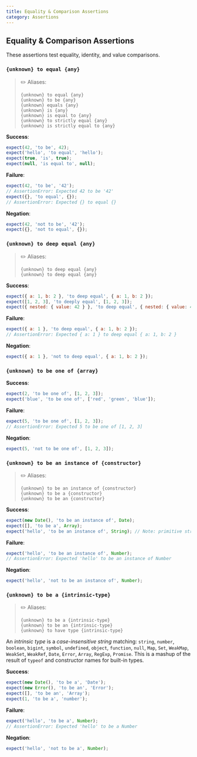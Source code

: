 ```yaml
---
title: Equality & Comparison Assertions
category: Assertions
---
```


## Equality & Comparison Assertions

These assertions test equality, identity, and value comparisons.

### `{unknown} to equal {any}`

> ✏️ Aliases:
>
>     {unknown} to equal {any}
>     {unknown} to be {any}
>     {unknown} equals {any}
>     {unknown} is {any}
>     {unknown} is equal to {any}
>     {unknown} to strictly equal {any}
>     {unknown} is strictly equal to {any}

**Success**:

```js
expect(42, 'to be', 42);
expect('hello', 'to equal', 'hello');
expect(true, 'is', true);
expect(null, 'is equal to', null);
```

**Failure**:

```js
expect(42, 'to be', '42');
// AssertionError: Expected 42 to be '42'
expect({}, 'to equal', {});
// AssertionError: Expected {} to equal {}
```

**Negation**:

```js
expect(42, 'not to be', '42');
expect({}, 'not to equal', {});
```

### `{unknown} to deep equal {any}`

> ✏️ Aliases:
>
>     {unknown} to deep equal {any}
>     {unknown} to deep equal {any}

**Success**:

```js
expect({ a: 1, b: 2 }, 'to deep equal', { a: 1, b: 2 });
expect([1, 2, 3], 'to deeply equal', [1, 2, 3]);
expect({ nested: { value: 42 } }, 'to deep equal', { nested: { value: 42 } });
```

**Failure**:

```js
expect({ a: 1 }, 'to deep equal', { a: 1, b: 2 });
// AssertionError: Expected { a: 1 } to deep equal { a: 1, b: 2 }
```

**Negation**:

```js
expect({ a: 1 }, 'not to deep equal', { a: 1, b: 2 });
```

### `{unknown} to be one of {array}`

**Success**:

```js
expect(2, 'to be one of', [1, 2, 3]);
expect('blue', 'to be one of', ['red', 'green', 'blue']);
```

**Failure**:

```js
expect(5, 'to be one of', [1, 2, 3]);
// AssertionError: Expected 5 to be one of [1, 2, 3]
```

**Negation**:

```js
expect(5, 'not to be one of', [1, 2, 3]);
```

### `{unknown} to be an instance of {constructor}`

> ✏️ Aliases:
>
>     {unknown} to be an instance of {constructor}
>     {unknown} to be a {constructor}
>     {unknown} to be an {constructor}

**Success**:

```js
expect(new Date(), 'to be an instance of', Date);
expect([], 'to be a', Array);
expect('hello', 'to be an instance of', String); // Note: primitive strings work too
```

**Failure**:

```js
expect('hello', 'to be an instance of', Number);
// AssertionError: Expected 'hello' to be an instance of Number
```

**Negation**:

```js
expect('hello', 'not to be an instance of', Number);
```

### `{unknown} to be a {intrinsic-type}`

> ✏️ Aliases:
>
>     {unknown} to be a {intrinsic-type}
>     {unknown} to be an {intrinsic-type}
>     {unknown} to have type {intrinsic-type}

An _intrinsic type_ is a _case-insensitive string_ matching: `string`, `number`, `boolean`, `bigint`, `symbol`, `undefined`, `object`, `function`, `null`, `Map`, `Set`, `WeakMap`, `WeakSet`, `WeakRef`, `Date`, `Error`, `Array`, `RegExp`, `Promise`. This is a mashup of the result of `typeof` and constructor names for built-in types.

**Success**:

```js
expect(new Date(), 'to be a', 'Date');
expect(new Error(), 'to be an', 'Error');
expect([], 'to be an', 'Array');
expect(1, 'to be a', 'number');
```

**Failure**:

```js
expect('hello', 'to be a', Number);
// AssertionError: Expected 'hello' to be a Number
```

**Negation**:

```js
expect('hello', 'not to be a', Number);
```
